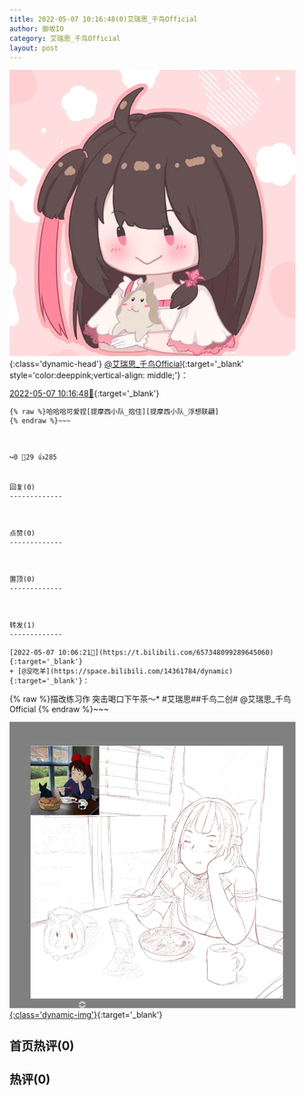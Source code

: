 ```yaml
---
title: 2022-05-07 10:16:48(0)艾瑞思_千鸟Official
author: 御坂IO
category: 艾瑞思_千鸟Official
layout: post
---
```


![img](/images/7e08840c56f251de28bdf766b647bd5fe9a5d50a.jpg){:class='dynamic-head'}
[@艾瑞思_千鸟Official](https://space.bilibili.com/1090010845/dynamic){:target='_blank' style='color:deeppink;vertical-align: middle;'}：

[2022-05-07 10:16:48🔗](https://t.bilibili.com/657350791971995657){:target='_blank'}

~~~
{% raw %}哈哈哈可爱捏[提摩西小队_抱住][提摩西小队_浮想联翩]
{% endraw %}~~~



↪️0 💬29 👍285


回复(0)
-------------



点赞(0)
-------------



置顶(0)
-------------



转发(1)
-------------

[2022-05-07 10:06:21🔗](https://t.bilibili.com/657348099289645060){:target='_blank'}
+ [@没吃羊](https://space.bilibili.com/14361784/dynamic){:target='_blank'}：
~~~
{% raw %}描改练习作
突击喝口下午茶～*
#艾瑞思##千鸟二创#
@艾瑞思_千鸟Official 
{% endraw %}~~~


[![img](/images/97050ff73d3bd94f5cc663ee7cc389b2cc864fa5.jpg){:class='dynamic-img'}](/images/97050ff73d3bd94f5cc663ee7cc389b2cc864fa5.jpg){:target='_blank'}




首页热评(0)
-------------



热评(0)
-------------



